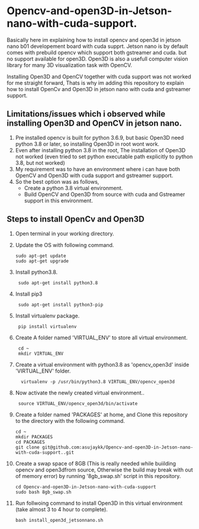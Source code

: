 # Opencv-and-open3D-in-Jetson-nano-with-cuda-support.
Basically here im explaining how to install opencv and open3d in jetson nano b01 developement board with cuda supprt.
Jetson nano is by default comes with prebuild opencv which support both gstreamer and cuda. but no support available for open3D.
Open3D is also a usefull computer vision library for many 3D visualization task with OpenCV.

Installing Open3D and OpenCV together with cuda support was not worked for me straight forward, Thats is why im adding this repository to explain how to install OpenCv and Open3D in jetson nano with cuda and gstreamer support.

## Limitations/issues which i observed while installing Open3D and OpenCV in jetson nano.
1. Pre installed opencv is built for python 3.6.9, but basic Open3D need python 3.8 or later, so installing Open3D in root wont work.
2. Even after installing python 3.8 in the root, The installation of Open3D not worked (even tried to set python executable path explicitly to python 3.8, but not worked)
3. My requirement was to have an environment where i can have both OpenCV and Open3D with cuda support and gstreamer support.
4. So the best option was as follows,
   * Create a python 3.8 virtual environment.
   * Build OpenCV and Open3D from source with cuda and Gstreamer support in this environment.
  
## Steps to install OpenCv and Open3D
1. Open terminal in your working directory.
2. Update the OS with following command.

       sudo apt-get update
       sudo apt-get upgrade

3. Install python3.8.

        sudo apt-get install python3.8
4. Install pip3

        sudo apt-get install python3-pip
5. Install virtualenv package.

        pip install virtualenv

6. Create A folder named 'VIRTUAL_ENV' to store all virtual environment.

        cd ~
        mkdir VIRTUAL_ENV
7. Create a virtual environment with python3.8 as 'opencv_open3d' inside 'VIRTUAL_ENV' folder.

         virtualenv -p /usr/bin/python3.8 VIRTUAL_ENV/opencv_open3d
8. Now activate the newly created virtual environment..

        source VIRTUAL_ENV/opencv_open3d/bin/activate
10. Create a folder named 'PACKAGES' at home, and Clone this repository to the directory with the following command.

        cd ~
        mkdir PACKAGES
        cd PACKAGES
        git clone git@github.com:asujaykk/Opencv-and-open3D-in-Jetson-nano-with-cuda-support..git
11. Create a swap space of 8GB (This is really needed while buiilding opencv and open3dfrom source, Otherwise the build may break with out of memory error) by running '8gb_swap.sh' script in this repository.

        cd Opencv-and-open3D-in-Jetson-nano-with-cuda-support
        sudo bash 8gb_swap.sh
12. Run follwoing command to install Open3D in this virtual environment (take almost 3 to 4 hour to complete).

        bash install_open3d_jetsonnano.sh


     
 
